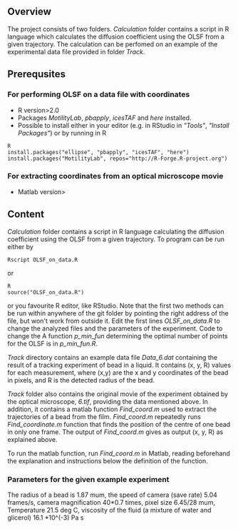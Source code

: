 ## Overview
The project consists of two folders. *Calculation* folder contains a script in R language which calculates the diffusion coefficient using the OLSF from a given trajectory.
The calculation can be perfomed on an example of the experimental data file provided in folder *Track*. 

## Prerequsites
### For performing OLSF on a data file with coordinates
* R version>2.0
* Packages *MotilityLab*, *pbapply*, *icesTAF* and *here* installed.
* Possible to install either in your editor (e.g. in RStudio in *"Tools"*, *"Install Packages"*) or by running in R
```
R
install.packages("ellipse", "pbapply", "icesTAF", "here")
install.packages("MotilityLab", repos="http://R-Forge.R-project.org")
```

### For extracting coordinates from an optical microscope movie
* Matlab version>

## Content

*Calculation* folder contains a script in R language calculating the diffusion coefficient using the OLSF from a given trajectory.
To program can be run either by
```
Rscript OLSF_on_data.R
```
or
```
R
source("OLSF_on_data.R")
```
or you favourite R editor, like RStudio. Note that the first two methods can be run within anywhere of the git folder by pointing the right address of the file, but won't work from outside it. Edit the first lines *OLSF_on_data.R* to change the analyzed files and the parameters of the experiment. Code to change the 
A function *p_min_fun* determining the optimal number of points for the OLSF is in *p_min_fun.R*.

*Track* directory contains an example data file *Data_6.dat* containing the result of a tracking experiment of bead in a liquid. It contains (x, y, R) values for each measurement, where (x,y) are the x and y coordinates of the bead in pixels, and R is the detected radius of the bead. 

*Track* folder also contains the original movie of the experiment obtained by the optical microscope, *6.tif*, providing the data mentioned above. In addition, it contains a matlab function *Find_coord.m* used to extract the trajectories of a bead from the film. *Find_coord.m* repeatedly runs *Find_coordinate.m* function that finds the position of the centre of one bead in only one frame. The output of *Find_coord.m* gives as output (x, y, R) as explained above.

To run the matlab function, run *Find_coord.m* in Matlab, reading beforehand the explanation and instructions below the definition of the function.



### Parameters for the given example experiment
The radius of a bead is 1.87 mum, the speed of camera (save rate) 5.04 frames/s, camera magnification 40*0.7 times, pixel size 6.45/28 mum, Temperature 21.5 deg C, viscosity of the fluid (a mixture of water and glicerol) 16.1 *10^(-3) Pa s
